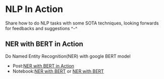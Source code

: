 # NLP In Action
Share how to do NLP tasks with some SOTA techniques, looking forwards for feedbacks and suggestions ^-^ 

## NER with BERT in Action
Do Named Entity Recognition(NER) with google BERT model
- Post:[NER with BERT in Action](https://medium.com/@yingbiao/ner-with-bert-in-action-936ff275bc73)
- Notebook:[NER with BERT](https://github.com/billpku/NLP_In_Action/blob/master/NER_with_BERT.ipynb) or [NER with BERT](https://nbviewer.jupyter.org/github/billpku/NLP_In_Action/blob/master/NER_with_BERT.ipynb)
 
